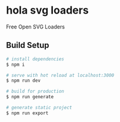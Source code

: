 # hola svg loaders

Free Open SVG Loaders

## Build Setup

```bash
# install dependencies
$ npm i

# serve with hot reload at localhost:3000
$ npm run dev

# build for production
$ npm run generate

# generate static project
$ npm run export
```
